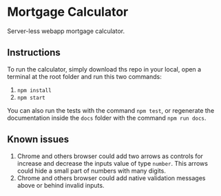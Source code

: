 # Mortgage Calculator

Server-less webapp mortgage calculator.

## Instructions

To run the calculator, simply download ths repo in your local, open a terminal at the root folder and run this two commands:

1. `npm install`
1. `npm start`

You can also run the tests with the command `npm test`, or regenerate the documentation inside the `docs` folder with the command `npm run docs`.

## Known issues

1. Chrome and others browser could add two arrows as controls for increase and decrease the inputs value of type `number`. This arrows could hide a small part of numbers with many digits.
1. Chrome and others browser could add native validation messages above or behind invalid inputs.